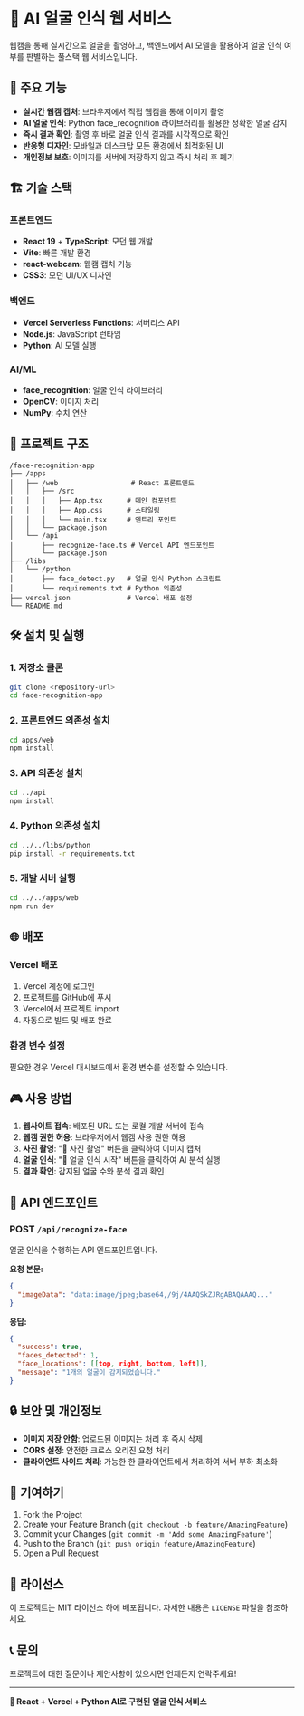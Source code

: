 # 🎯 AI 얼굴 인식 웹 서비스

웹캠을 통해 실시간으로 얼굴을 촬영하고, 백엔드에서 AI 모델을 활용하여 얼굴 인식 여부를 판별하는 풀스택 웹 서비스입니다.

## 🚀 주요 기능

- **실시간 웹캠 캡처**: 브라우저에서 직접 웹캠을 통해 이미지 촬영
- **AI 얼굴 인식**: Python face_recognition 라이브러리를 활용한 정확한 얼굴 감지
- **즉시 결과 확인**: 촬영 후 바로 얼굴 인식 결과를 시각적으로 확인
- **반응형 디자인**: 모바일과 데스크탑 모든 환경에서 최적화된 UI
- **개인정보 보호**: 이미지를 서버에 저장하지 않고 즉시 처리 후 폐기

## 🏗️ 기술 스택

### 프론트엔드

- **React 19** + **TypeScript**: 모던 웹 개발
- **Vite**: 빠른 개발 환경
- **react-webcam**: 웹캠 캡처 기능
- **CSS3**: 모던 UI/UX 디자인

### 백엔드

- **Vercel Serverless Functions**: 서버리스 API
- **Node.js**: JavaScript 런타임
- **Python**: AI 모델 실행

### AI/ML

- **face_recognition**: 얼굴 인식 라이브러리
- **OpenCV**: 이미지 처리
- **NumPy**: 수치 연산

## 📁 프로젝트 구조

```
/face-recognition-app
├── /apps
│   ├── /web                  # React 프론트엔드
│   │   ├── /src
│   │   │   ├── App.tsx      # 메인 컴포넌트
│   │   │   ├── App.css      # 스타일링
│   │   │   └── main.tsx     # 엔트리 포인트
│   │   └── package.json
│   └── /api
│       ├── recognize-face.ts # Vercel API 엔드포인트
│       └── package.json
├── /libs
│   └── /python
│       ├── face_detect.py   # 얼굴 인식 Python 스크립트
│       └── requirements.txt # Python 의존성
├── vercel.json              # Vercel 배포 설정
└── README.md
```

## 🛠️ 설치 및 실행

### 1. 저장소 클론

```bash
git clone <repository-url>
cd face-recognition-app
```

### 2. 프론트엔드 의존성 설치

```bash
cd apps/web
npm install
```

### 3. API 의존성 설치

```bash
cd ../api
npm install
```

### 4. Python 의존성 설치

```bash
cd ../../libs/python
pip install -r requirements.txt
```

### 5. 개발 서버 실행

```bash
cd ../../apps/web
npm run dev
```

## 🌐 배포

### Vercel 배포

1. Vercel 계정에 로그인
2. 프로젝트를 GitHub에 푸시
3. Vercel에서 프로젝트 import
4. 자동으로 빌드 및 배포 완료

### 환경 변수 설정

필요한 경우 Vercel 대시보드에서 환경 변수를 설정할 수 있습니다.

## 🎮 사용 방법

1. **웹사이트 접속**: 배포된 URL 또는 로컬 개발 서버에 접속
2. **웹캠 권한 허용**: 브라우저에서 웹캠 사용 권한 허용
3. **사진 촬영**: "📸 사진 촬영" 버튼을 클릭하여 이미지 캡처
4. **얼굴 인식**: "🤖 얼굴 인식 시작" 버튼을 클릭하여 AI 분석 실행
5. **결과 확인**: 감지된 얼굴 수와 분석 결과 확인

## 🔧 API 엔드포인트

### POST `/api/recognize-face`

얼굴 인식을 수행하는 API 엔드포인트입니다.

**요청 본문:**

```json
{
  "imageData": "data:image/jpeg;base64,/9j/4AAQSkZJRgABAQAAAQ..."
}
```

**응답:**

```json
{
  "success": true,
  "faces_detected": 1,
  "face_locations": [[top, right, bottom, left]],
  "message": "1개의 얼굴이 감지되었습니다."
}
```

## 🔒 보안 및 개인정보

- **이미지 저장 안함**: 업로드된 이미지는 처리 후 즉시 삭제
- **CORS 설정**: 안전한 크로스 오리진 요청 처리
- **클라이언트 사이드 처리**: 가능한 한 클라이언트에서 처리하여 서버 부하 최소화

## 🤝 기여하기

1. Fork the Project
2. Create your Feature Branch (`git checkout -b feature/AmazingFeature`)
3. Commit your Changes (`git commit -m 'Add some AmazingFeature'`)
4. Push to the Branch (`git push origin feature/AmazingFeature`)
5. Open a Pull Request

## 📝 라이선스

이 프로젝트는 MIT 라이선스 하에 배포됩니다. 자세한 내용은 `LICENSE` 파일을 참조하세요.

## 📞 문의

프로젝트에 대한 질문이나 제안사항이 있으시면 언제든지 연락주세요!

---

**🚀 React + Vercel + Python AI로 구현된 얼굴 인식 서비스**
